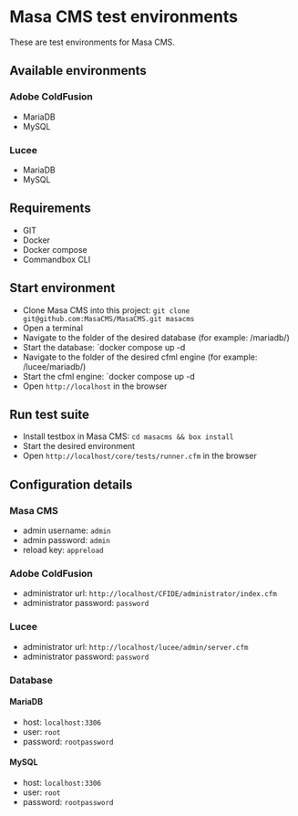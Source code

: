 
# Masa CMS test environments

These are test environments for Masa CMS.

## Available environments

### Adobe ColdFusion

* MariaDB
* MySQL

### Lucee

* MariaDB
* MySQL

## Requirements

* GIT
* Docker
* Docker compose
* Commandbox CLI

## Start environment

* Clone Masa CMS into this project: `git clone git@github.com:MasaCMS/MasaCMS.git masacms`
* Open a terminal
* Navigate to the folder of the desired database (for example: /mariadb/)
* Start the database: `docker compose up -d
* Navigate to the folder of the desired cfml engine (for example: /lucee/mariadb/)
* Start the cfml engine: `docker compose up -d
* Open `http://localhost` in the browser

## Run test suite

* Install testbox in Masa CMS: `cd masacms && box install`
* Start the desired environment
* Open `http://localhost/core/tests/runner.cfm` in the browser

## Configuration details

### Masa CMS

* admin username: `admin`
* admin password: `admin`
* reload key: `appreload`

### Adobe ColdFusion

* administrator url: `http://localhost/CFIDE/administrator/index.cfm`
* administrator password: `password`

### Lucee

* administrator url: `http://localhost/lucee/admin/server.cfm`
* administrator password: `password`

### Database

#### MariaDB

* host: `localhost:3306`
* user: `root`
* password: `rootpassword`

#### MySQL

* host: `localhost:3306`
* user: `root`
* password: `rootpassword`

